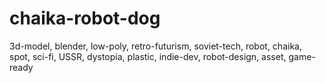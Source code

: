 # chaika-robot-dog
3d-model, blender, low-poly, retro-futurism, soviet-tech, robot, chaika, spot, sci-fi, USSR, dystopia, plastic, indie-dev, robot-design, asset, game-ready
